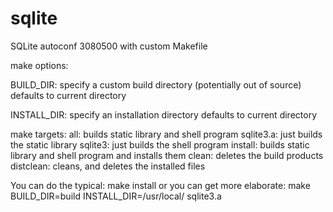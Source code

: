 sqlite
======

SQLite autoconf 3080500 with custom Makefile

make options:

BUILD_DIR: specify a custom build directory (potentially out of source)
    defaults to current directory

INSTALL_DIR: specify an installation directory
    defaults to current directory

make targets:
    all: builds static library and shell program
    sqlite3.a: just builds the static library
    sqlite3: just builds the shell program
    install: builds static library and shell program and installs them
    clean: deletes the build products
    distclean: cleans, and deletes the installed files

You can do the typical:
    make install
or you can get more elaborate:
    make BUILD_DIR=build INSTALL_DIR=/usr/local/ sqlite3.a

